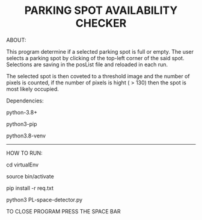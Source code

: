 <h1 align="center">PARKING SPOT AVAILABILITY CHECKER</h1>

ABOUT:

This program determine if a selected parking spot is full or empty.
The user selects a parking spot by clicking of the top-left corner of the said spot.
Selections are saving in the posList file and reloaded in each run.

The selected spot is then coveted to a threshold image and the number of pixels is counted,
if the number of pixels is hight ( > 130) then the spot is most likely occupied. 

Dependencies:

python-3.8+

python3-pip

python3.8-venv

-----------------------------------------------------------

HOW TO RUN:

cd virtualEnv

source bin/activate

pip install -r req.txt

python3 PL-space-detector.py 

TO CLOSE PROGRAM PRESS THE SPACE BAR
